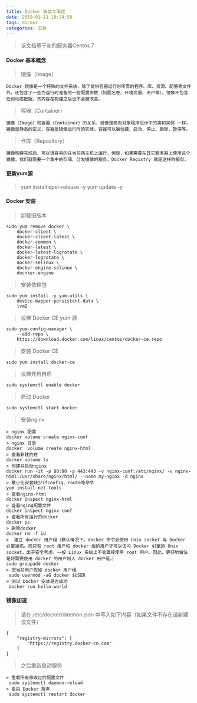 ```yaml
---
title: Docker 安装与简述
date: 2019-01-11 19:34:59
tags: docker
categories: 安装
---
```

> 该文档基于新的服务器Centos 7

<!-- more -->
#### Docker 基本概念
> 镜像（Image）

```
Docker 镜像是一个特殊的文件系统，除了提供容器运行时所需的程序、库、资源、配置等文件外，还包含了一些为运行时准备的一些配置参数（如匿名卷、环境变量、用户等）。镜像不包含任何动态数据，其内容在构建之后也不会被改变。
```
> 容器（Container）

```
镜像（Image）和容器（Container）的关系，就像是面向对象程序设计中的类和实例 一样，镜像是静态的定义，容器是镜像运行时的实体。容器可以被创建、启动、停止、删除、暂停等。
```
> 仓库（Repository）

```
镜像构建完成后，可以很容易的在当前宿主机上运行，但是，如果需要在其它服务器上使用这个镜像，我们就需要一个集中的存储、分发镜像的服务，Docker Registry 就是这样的服务。
```

#### 更新yum源
> yum install epel-release -y
yum update -y

#### Docker 安装
> 卸载旧版本

```
sudo yum remove docker \
    docker-client \
    docker-client-latest \
    docker-common \
    docker-latest \
    docker-latest-logrotate \
    docker-logrotate \
    docker-selinux \
    docker-engine-selinux \
    docnker-engine
```
> 安装依赖包

```
sudo yum install -y yum-utils \
    device-mapper-persistent-data \
    lvm2
```
> 设置 Docker CE yum 源

```
sudo yum-config-manager \
    --add-repo \
    https://download.docker.com/linux/centos/docker-ce.repo
```
> 安装 Docker CE

```
sudo yum install docker-ce
```
> 设置开启自启

```
sudo systemctl enable docker
```

> 启动 Docker

```
sudo systemctl start docker
```

> 安装nginx

```
> nginx 配置
docker volume create nginx-conf
> nginx 目录
docker  volume create nginx-html
> 查看新建的卷
docker volume ls
> 创建并启动nginx
docker run -it -p 80:80 -p 443:443 -v nginx-conf:/etc/nginx/ -v nginx-html:/usr/share/nginx/html/ --name my-nginx -d nginx
> 最小化安装缺少ifconfig、route等命令
yum install net-tools
> 查看nginx-html
docker inspect nginx-html
> 查看nging配置文件
docker inspect nginx-conf
> 查看所有运行的docker
docker ps
> 删除docker
docker rm -f id
>  建立 docker 用户组（默认情况下，docker 命令会使用 Unix socket 与 Docker 引擎通讯。而只有 root 用户和 docker 组的用户才可以访问 Docker 引擎的 Unix socket。出于安全考虑，一般 Linux 系统上不会直接使用 root 用户。因此，更好地做法是将需要使用 docker 的用户加入 docker 用户组。）
sudo groupadd docker
> 把当前用户假如 docker 用户组
 sudo usermod -aG docker $USER
> 测试 Docker 安装是否成功
 docker run hello-world
```

#### 镜像加速
> 请在 /etc/docker/daemon.json 中写入如下内容（如果文件不存在请新建该文件）

```
{
    "registry-mirrors": [
        "https://registry.docker-cn.com"
    ]
}
```

> 之后重新启动服务
```
> 重载所有修改过的配置文件
 sudo systemctl daemon-reload
> 重启 Docker 服务
 sudo systemctl restart docker
```
